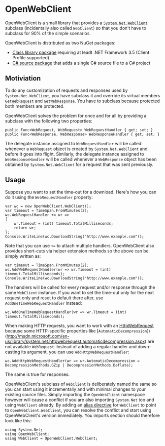 # OpenWebClient

OpenWebClient is a small library that provides a [`System.Net.WebClient`](http://msdn.microsoft.com/en-us/library/system.net.webclient.aspx) subclass (incidentally also called `WebClient`) so that you don't have to subclass for 90% of the simple scenarios.

OpenWebClient is distributed as two NuGet packages:

- [Class library package](http://www.nuget.org/packages/OpenWebClient/) requiring at leadt .NET Framework 3.5 (Client Profile supported)
- [C# source package](http://www.nuget.org/packages/OpenWebClient.Source/) that adds a single C# source file to a C# project

## Motiviation

To do any customization of requests and responses used by `System.Net.WebClient`, you have subclass it and override its virtual members [`GetWebRequest`](http://msdn.microsoft.com/en-us/library/system.net.webclient.getwebrequest.aspx) and [`GetWebResponse`](http://msdn.microsoft.com/en-us/library/system.net.webclient.getwebresponse.aspx). You have to subclass because protected both members are protected.

OpenWebClient solves the problem for once and for all by providing a subclass with the following two properties:

    public Func<WebRequest, WebRequest> WebRequestHandler { get; set; }
    public Func<WebResponse, WebResponse> WebResponseHandler { get; set; }

The delegate instance assigned to `WebRequestHandler` will be called whenever a `WebRequest` object is created by `System.Net.WebClient` and before it goes into flight. Similarly, the delegate instance assigned to `WebResponseHandler` will be called whenever a `WebResponse` object has been obtained by `System.Net.WebClient` for a request that was sent previously.

## Usage

Suppose you want to set the time-out for a download. Here's how you can do it using the `WebRequestHandler` property:

    var wc = new OpenWebClient.WebClient();
    var timeout = TimeSpan.FromMinutes(2);
    wc.WebRequestHandler += wr =>
    {
        wr.Timeout = (int) timeout.TotalMilliseconds;
        return wr;
    };
    Console.WriteLine(wc.DownloadString("http://www.example.com"));

Note that you can use `+=` to attach multiple handlers. OpenWebClient also provides short-cuts via helper extension methods so the above can be simply written as:

    var timeout = TimeSpan.FromMinutes(2);
    wc.AddWebRequestHandler(wr => wr.Timeout = (int) timeout.TotalMilliseconds);
    Console.WriteLine(wc.DownloadString("http://www.example.com"));

The handlers will be called for every request and/or response through the same `WebClient` instance. If you want to set the time-out only for the next request only and reset to default there after, use `AddOneTimeWebRequestHandler` instead:

    wc.AddOneTimeWebRequestHandler(wr => wr.Timeout = (int) timeout.TotalMilliseconds);

When making HTTP requests, you want to work with an [HttpWebRequest](`http://msdn.microsoft.com/en-us/library/system.net.httpwebrequest.aspx`) because some HTTP-specific properties like [`AutomaticDecompression`])(http://msdn.microsoft.com/en-us/library/system.net.httpwebrequest.automaticdecompression.aspx) are not available `WebRequest`. Instead of adding a regular handler and down-casting its argument, you can use `AddHttpWebRequestHandler`:

    wc.AddHttpWebRequestHandler(wr => wr.AutomaticDecompression = DecompressionMethods.GZip | DecompressionMethods.Deflate);

The same is true for responses.

OpenWebClient's subclass of `WebClient` is deliberately named the same so you can start using it incrementally and with minimal changes to your existing source files. Simply importing the `OpenWebClient` namespace however will cause a conflict if you are also importing `System.Net` too and using `WebClient` already. By adding an [alias directive](http://msdn.microsoft.com/en-us/library/aa664765.aspx) for `WebClient` to point to `OpenWebClient.WebClient`, you can resolve the conflict and start using OpenWebClient's version immediately. You imports section should therefore look like this:

    using System.Net;
    using OpenWebClient;
    using WebClient = OpenWebClient.WebClient;
